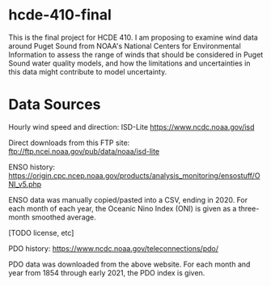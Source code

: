 # hcde-410-final

This is the final project for HCDE 410. I am proposing to examine wind data around
Puget Sound from NOAA's National Centers for Environmental Information to assess the
range of winds that should be considered in Puget Sound water quality models, and how
the limitations and uncertainties in this data might contribute to model uncertainty.

# Data Sources

Hourly wind speed and direction: ISD-Lite https://www.ncdc.noaa.gov/isd

Direct downloads from this FTP site: ftp://ftp.ncei.noaa.gov/pub/data/noaa/isd-lite

ENSO history: https://origin.cpc.ncep.noaa.gov/products/analysis_monitoring/ensostuff/ONI_v5.php

ENSO data was manually copied/pasted into a CSV, ending in 2020. For each
month of each year, the Oceanic Nino Index (ONI) is given as a three-month
smoothed average.

[TODO license, etc]

PDO history: https://www.ncdc.noaa.gov/teleconnections/pdo/

PDO data was downloaded from the above website. For each month and year from
1854 through early 2021, the PDO index is given.

